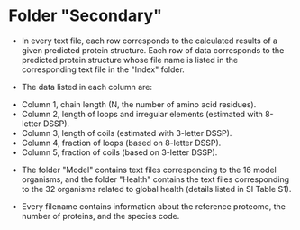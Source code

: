 # Folder "Secondary"

* In every text file, each row corresponds to the calculated results of a given predicted protein structure. Each row of data corresponds to the predicted protein structure whose file name is listed in the corresponding text file in the "Index" folder.

* The data listed in each column are:
- Column 1, chain length (N, the number of amino acid residues).
- Column 2, length of loops and irregular elements (estimated with 8-letter DSSP).
- Column 3, length of coils (estimated with 3-letter DSSP).
- Column 4, fraction of loops (based on 8-letter DSSP).
- Column 5, fraction of coils (based on 3-letter DSSP).

* The folder "Model" contains text files corresponding to the 16 model organisms, and the folder "Health" contains the text files corresponding to the 32 organisms related to global health (details listed in SI Table S1).

* Every filename contains information about the reference proteome, the number of proteins, and the species code.
